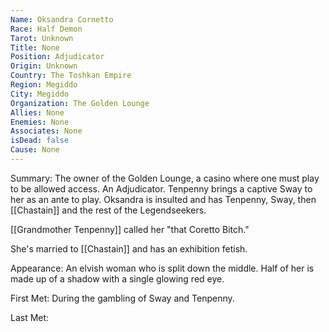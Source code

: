 ```yaml
---
Name: Oksandra Cornetto
Race: Half Demon
Tarot: Unknown
Title: None
Position: Adjudicator
Origin: Unknown
Country: The Toshkan Empire
Region: Megiddo
City: Megiddo
Organization: The Golden Lounge
Allies: None
Enemies: None
Associates: None
isDead: false
Cause: None
---
```

Summary:
The owner of the Golden Lounge, a casino where one must play to be allowed access. An Adjudicator. Tenpenny brings a captive Sway to her as an ante to play. Oksandra is insulted and has Tenpenny, Sway, then [[Chastain]] and the rest of the Legendseekers.

[[Grandmother Tenpenny]] called her "that Coretto Bitch."

She's married to [[Chastain]] and has an exhibition fetish.

Appearance: 
An elvish woman who is split down the middle. Half of her is made up of a shadow with a single glowing red eye. 

First Met: 
During the gambling of Sway and Tenpenny.

Last Met: 